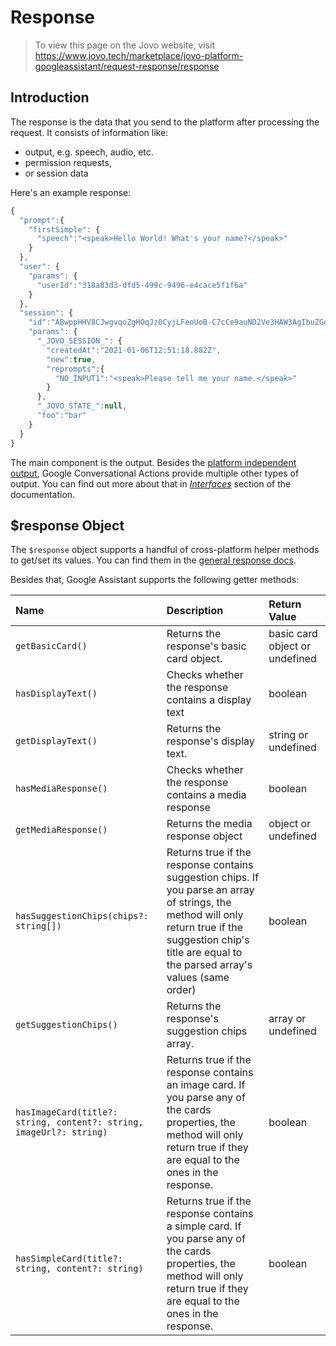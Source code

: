 # Response

> To view this page on the Jovo website, visit https://www.jovo.tech/marketplace/jovo-platform-googleassistant/request-response/response

## Introduction

The response is the data that you send to the platform after processing the request. It consists of information like:

* output, e.g. speech, audio, etc.
* permission requests,
* or session data

Here's an example response:

```js
{
  "prompt":{
    "firstSimple": {
      "speech":"<speak>Hello World! What's your name?</speak>"
    }
  },
  "user": {
    "params": { 
      "userId":"318a83d3-dfd5-499c-9496-e4cace5f1f6a"
    }
  },
  "session": {
    "id":"ABwppHHV8CJwgvqoZgHOqJz0CyjLFeoUoB-C7cCe9auND2Ve3HAW3AgIbuZGduwizXpxtyl6FmY234vsxpudQg",
    "params": {
      "_JOVO_SESSION_": {
        "createdAt":"2021-01-06T12:51:18.882Z",
        "new":true,
        "reprompts":{
          "NO_INPUT1":"<speak>Please tell me your name.</speak>"
        }
      },
      "_JOVO_STATE_":null,
      "foo":"bar"
    }
  }
}
```

The main component is the output. Besides the [platform independent output](https://www.jovo.tech/docs/output), Google Conversational Actions provide multiple other types of output. You can find out more about that in [*Interfaces*](https://www.jovo.tech/marketplace/jovo-platform-googleassistant#interfaces) section of the documentation.

## $response Object

The `$response` object supports a handful of cross-platform helper methods to get/set its values. You can find them in the [general response docs](https://www.jovo.tech/docs/requests-responses/response#cross-platform-methods).

Besides that, Google Assistant supports the following getter methods:

Name | Description | Return Value
:--- | :--- | :---
`getBasicCard()` | Returns the response's basic card object. | basic card object or undefined
`hasDisplayText()` | Checks whether the response contains a display text | boolean
`getDisplayText()` | Returns the response's display text. | string or undefined
`hasMediaResponse()` | Checks whether the response contains a media response | boolean
`getMediaResponse()` | Returns the media response object | object or undefined
`hasSuggestionChips(chips?: string[])` | Returns true if the response contains suggestion chips. If you parse an array of strings, the method will only return true if the suggestion chip's title are equal to the parsed array's values (same order) | boolean
`getSuggestionChips()` | Returns the response's suggestion chips array. | array or undefined
`hasImageCard(title?: string, content?: string, imageUrl?: string)` | Returns true if the response contains an image card. If you parse any of the cards properties, the method will only return true if they are equal to the ones in the response. | boolean
`hasSimpleCard(title?: string, content?: string)`  | Returns true if the response contains a simple card. If you parse any of the cards properties, the method will only return true if they are equal to the ones in the response.| boolean
